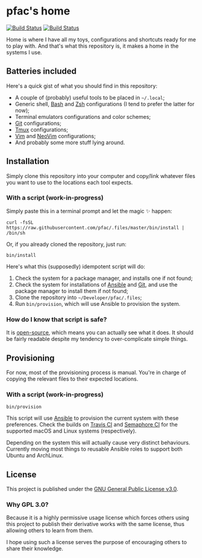 # pfac's home

[![Build Status](https://travis-ci.org/pfac/.files.svg?branch=master)][travis-build]
[![Build Status](https://semaphoreci.com/api/v1/pfac/files/branches/master/shields_badge.svg)][semaphore-build]

Home is where I have all my toys, configurations and shortcuts ready for me to
play with. And that's what this repository is, it makes a home in the systems I
use.


## Batteries included

Here's a quick gist of what you should find in this repository:

- A couple of (probably) useful tools to be placed in `~/.local`;
- Generic shell, [Bash][bash] and [Zsh][zsh] configurations (I tend to prefer
  the latter for now);
- Terminal emulators configurations and color schemes;
- [Git][git] configurations;
- [Tmux][tmux] configurations;
- [Vim][vim] and [NeoVim][neovim] configurations;
- And probably some more stuff lying around.


## Installation

Simply clone this repository into your computer and copy/link whatever files
you want to use to the locations each tool expects.


### With a script (work-in-progress)

Simply paste this in a terminal prompt and let the magic :sparkles: happen:

    curl -fsSL https://raw.githubusercontent.com/pfac/.files/master/bin/install | /bin/sh

Or, if you already cloned the repository, just run:

    bin/install

Here's what this (supposedly) idempotent script will do:

1. Check the system for a package manager, and installs one if not found;
2. Check the system for installations of [Ansible][ansible] and [Git][git], and
   use the package manager to install them if not found;
3. Clone the repository into `~/Developer/pfac/.files`;
4. Run `bin/provision`, which will use Ansible to provision the system.


### How do I know that script is safe?

It is [open-source](https://github.com/pfac/.files/blob/master/bin/install),
which means you can actually see what it does. It should be fairly readable
despite my tendency to over-complicate simple things.


## Provisioning

For now, most of the provisioning process is manual. You're in charge of copying
the relevant files to their expected locations.


### With a script (work-in-progress)

    bin/provision

This script will use [Ansible][ansible] to provision the current system with
these preferences. Check the builds on [Travis CI][travis-build] and
[Semaphore CI][semaphore-build] for the supported macOS and Linux systems
(respectively).

Depending on the system this will actually cause very distinct behaviours.
Currently moving most things to reusable Ansible roles to support both Ubuntu
and ArchLinux.


## License

This project is published under the [GNU General Public License v3.0][license].


### Why GPL 3.0?

Because it is a highly permissive usage license which forces others using this
project to publish their derivative works with the same license, thus allowing
others to learn from them.

I hope using such a license serves the purpose of encouraging others to share
their knowledge.


[ansible]: https://www.ansible.com/
[bash]: https://www.gnu.org/software/bash/
[git]: https://git-scm.com/
[license]: /LICENSE.txt
[neovim]: https://neovim.io/
[tmux]: https://github.com/tmux/tmux
[vim]: https://www.vim.org/
[zsh]: http://www.zsh.org/

[semaphore-build]: https://semaphoreci.com/pfac/files
[travis-build]: https://travis-ci.org/pfac/.files
